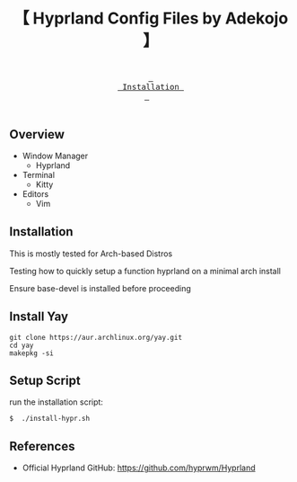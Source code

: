 <div align="center">
    <h1>【 Hyprland Config Files by Adekojo 】</h1>
    <h3></h3>
</div>

<div align="center">
<br>
  <a href="#installation"><kbd> <br> Installation <br> </kbd></a>&ensp;&ensp;
  </a>
</div><br>

## Overview
- Window Manager
    - Hyprland
- Terminal
    - Kitty
- Editors
    - Vim

## Installation

This is mostly tested for Arch-based Distros

Testing how to quickly setup a function hyprland on a minimal arch install

Ensure base-devel is installed before proceeding

## Install Yay
```
git clone https://aur.archlinux.org/yay.git
cd yay
makepkg -si
```

## Setup Script
run the installation script:

    $  ./install-hypr.sh

## References

- Official Hyprland GitHub: <https://github.com/hyprwm/Hyprland>